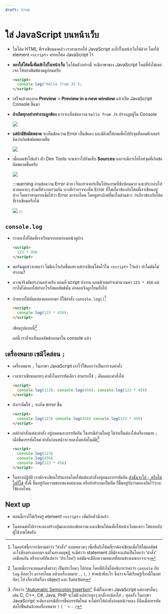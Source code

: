 ```yaml
---
draft: true
---
```


<script setup>
  import HtmlTagList from './components/HtmlTagList.vue'
  import CodeTemplate from './components/CodeTemplate.vue'
  import JsConsole from './components/JsConsole.vue'
</script>

# ใส่ JavaScript บนหน้าเว็บ

- ในโค้ด HTML ที่เราเขียนมาแล้ว
  เราสามารถใส่ JavaScript ลงไปในหน้าเว็บได้ด้วย
  โดยใช้ element `<script>` ครอบโค้ด JavaScript ไว้

- **ลองใส่โค้ดนี้เพิ่มเข้าไปในหน้าเว็บ**
  ในโค้ดตัวอย่างนี้ จะมีภาษาของ JavaScript ใหม่ที่ยังไม่เคยเจอ
  ให้ลองพิมพ์ตามดูก่อนครับ

  <!-- prettier-ignore -->
  ```html
  <script>
    console.log('hello from JS');
  </script>
  ```

- เสร็จแล้วลองกด **Preview** > **Preview in a new window**
  แล้วเปิด JavaScript Console ขึ้นมา

- **ถ้าเกิดทุกอย่างทำงานถูกต้อง**
  ควรจะเห็นข้อความ `hello from JS` ปรากฏอยู่ใน Console

  ![](https://im.dt.in.th/ipfs/bafybeiausn5wricqd7hiz7yd3samhee4hdnsqruqsegu7ppxnwe6phxrdu/image.webp)

- **แต่ถ้ามีข้อผิดพลาด**
  จะเห็นข้อความ Error เป็นสีแดง
  และมีลิงค์ให้กดเพื่อไปยังจุดที่คอมพิวเตอร์คิดว่าเกิดข้อผิดพลาดขึ้น

  ![](https://im.dt.in.th/ipfs/bafybeifm26yjag44mqwxgxrl55dhc24nkyig557kvymu7nm6bd6z45lrry/image.webp)

- เมื่อกดเข้าไปแล้ว ตัว Dev Tools จะพาเราไปยังแท็บ **Sources**
  และจะมีการไฮไลท์จุดที่เกิดข้อผิดพลาดขึ้นครับ

  ![](https://im.dt.in.th/ipfs/bafybeicbv6tb76xay2oycxksdwlpb3ypy7k7qjatp4fuxgxcfifdnj46lu/image.webp)

  :::warning อ่านข้อความ Error ด้วย
  เว็บเบราเซอร์เป็นโปรแกรมที่ซับซ้อนมาก
  และประกอบไปด้วยหลายๆ ส่วนที่ทำงานร่วมกัน
  บางทีเราอาจจะเห็น Error ที่ไม่เกี่ยวข้องกับโค้ดที่เราเขียนอยู่บ้าง
  โดยเราสามารถเช็คได้ว่า Error มาจากไหน โดยดูตรงลิงค์ที่มาในด้านขวา ว่าเกี่ยวข้องกับโค้ดที่เราเขียนหรือไม่

  ![](https://im.dt.in.th/ipfs/bafybeicwocn7bdubniefbrthnj5tvmjsyekc4zkhfwhsgm7iwfu5ahblnu/image.webp)
  :::

## `console.log`

- เราลองใส่โค้ดที่เราเรียนจากบทก่อนหน้าดูบ้าง

  <!-- prettier-ignore -->
  ```html
  <script>
    123 * 456
  </script>
  ```

- พอรันดูแล้วจะพบว่า ไม่มีอะไรเกิดขึ้นเลย
  แต่เราเขียนโค้ดไว้ใน `<script>` ไว้แล้ว
  ทำไมมันไม่ทำงาน?

- ความจริงมันทำงานแล้วครับ
  ตอนที่ script ทำงาน คอมพิวเตอร์จะคำนวณค่า `123 * 456`
  แต่เราไม่ได้บอกให้ทำอะไรกับผลลัพธ์นั้น
  คำตอบจึงถูกโยนทิ้งไป

- ถ้าอยากให้มันแสดงผลออกมา
  ก็ใช้คำสั่ง `console.log()`[^command]

  <!-- prettier-ignore -->
  ```html
  <script>
    console.log(123 * 456);
  </script>
  ```

  เขียนรูปแบบนี้[^iceberg]

  <CodeTemplate template="console.log( :: [placeholder] ค่าที่เราให้แสดงผลออกมา :: );" />

  แค่นี้ เราก็จะเห็นผลลัพธ์ออกมาใน console แล้ว

[^command]:
    ในคอร์สนี้เราจะนิยามคำว่า “คำสั่ง” แบบหลวมๆ เพื่อสื่อถึงโค้ดที่เราต้องเขียนเพื่อให้ได้ผลลัพธ์อะไรสักอย่างออกมา
    แต่ในทางทฤษฎี จะมีคำว่า statement (ที่มักจะแปลเป็นไทยว่า ‘คำสั่ง’ เหมือนกัน หรือบางทีก็แปลว่า ‘ประโยค’) แต่มันจะมีอีกความหมายที่ค่อนข้างเฉพาะเจาะจง

[^iceberg]:
    ในบทนี้เราจะสอนคำสั่งต่างๆ เป็นประโยคๆ ไปก่อน
    โดยที่ยังไม่ได้อธิบายว่าคำว่า `console` กับ `log` คืออะไร มาจากไหน
    แล้วเครื่องหมาย `.`, `(`, `)` ทำหน้าที่อะไร
    ซึ่งเราจะได้เรียนรู้เรื่องนี้ในบทถัดๆ ไป เกี่ยวกับเรื่อง object และ function

## เครื่องหมาย เซมิโคล่อน `;`

- เครื่องหมาย `;` ในภาษา JavaScript เอาไว้ใช้บอกว่าเป็นการจบคำสั่ง

- เวลาเราเขียนหลายๆ คำสั่งในบรรทัดเดียว สามารถใช้ `;` คั่นแค่ละคำสั่งได้

  <!-- prettier-ignore -->
  ```html
  <script>
    console.log(123); console.log(456); console.log(123 * 456)
  </script>
  ```

- ถ้าเราลืมใส่ `;` จะเกิด error ขึ้น

  <!-- prettier-ignore -->
  ```html
  <script>
    console.log(123) console.log(456) console.log(123 * 456)
  </script>
  ```

  <div><JsConsole error="Uncaught SyntaxError: Unexpected identifier 'console'" /></div>

- แต่ถ้าคำสั่งแต่ละคำสั่ง
  อยู่บนคนละบรรทัดกัน
  ในกรณีส่วนใหญ่ ไม่จำเป็นต้องใส่เครื่องหมาย `;`
  เมื่อขึ้นบรรทัดใหม่ คำสั่งก่อนหน้าจะจบลงโดยอัตโนมัติ[^asi]

  <!-- prettier-ignore -->
  ```html
  <script>
    console.log(123)
    console.log(456)
    console.log(123 * 456)
  </script>
  ```

- ในทางปฏิบัติ
  เรามักจะเขียนโปรแกรมโดยให้แต่ละคำสั่งอยู่คนละบรรทัดกัน
  [ดังนั้นจะใส่ `;` หรือไม่ใส่ก็ได้](https://wonderful.software/answers/2017-11-14-JavaScript-semicolon.html)
  ทั้งนี้ ขึ้นอยู่กับความชอบของแต่ละคน หรือถ้าทำงานเป็นทีม ก็ขึ้นอยู่กับว่าตกลงกันไว้ว่าจะใช้แบบไหน

[^asi]:
    เรียกว่า [“Automatic Semicolon Insertion”](https://developer.mozilla.org/en-US/docs/Web/JavaScript/Reference/Lexical_grammar#automatic_semicolon_insertion) ซึ่งมีในภาษา JavaScript
    แต่ภาษาอื่นๆ เช่น C, C++, C#, Java, PHP จะไม่มี แปลว่าทุกๆ คำสั่งจะต้องใส่ `;` ทุกครั้ง
    ในภาษา JavaScript จะมีบางกรณีที่การขึ้นบรรทัดใหม่ จะไม่ทำให้คำสั่งก่อนหน้าจบลง ก็คือเมื่อบรรทัดต่อไปขึ้นต้นด้วยเครื่องหมาย `(` `[` <code>&#96;</code> `+` `-` `/`

## Next up

- ตอนนี้เราก็ได้เรียนรู้ element `<script>` เพิ่มอีกตัวนึงแล้ว

  <HtmlTagList introduced="html,head,body,h1,a,br,title,h2,h3,h4,h5,h6,strong,em,img,mark,del,ul,ol,li,hr" acquired="script" />

- ในตอนต่อไปเราจะลองสร้างปุ่มและกล่องข้อความ และเขียนโค้ดเพื่อให้หน้าเว็บของเรา โต้ตอบกับผู้ใช้งานได้ครับ

